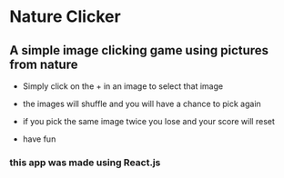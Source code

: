 # Nature Clicker

## A simple image clicking game using pictures from nature

* Simply click on the + in an image to select that image
* the images will shuffle and you will have a chance to pick again
* if you pick the same image twice you lose and your score will reset

* have fun

### this app was made using React.js

